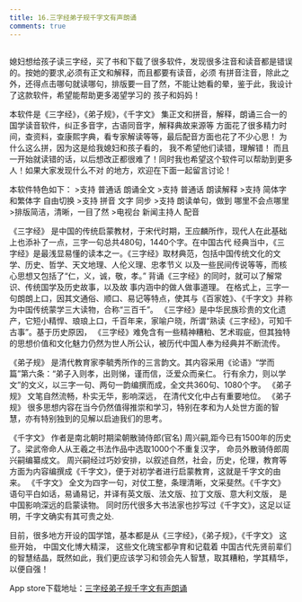 ```yaml
---
title: 16.三字经弟子规千字文有声朗诵
comments: true
---
```


##
媳妇想给孩子读三字经，买了书和下载了很多软件，发现很多注音和读音都是错误的。按她的要求,必须有正文和解释，而且都要有读音，必须
有拼音注音，除此之外，还得点击哪句就读哪句，排版要一目了然，不能让她看的晕，鉴于此，我设计了这款软件，希望能帮助更多渴望学习的
孩子和妈妈！

>>>>>>>>>>>>>>>>>>>>>>>>>>>>>>>>>>>>>>>>>>>>>>>>>>>>>>>>>>>>>>>>>>>>>>>>>
本软件是《三字经》，《弟子规》，《千字文》 集正文和拼音，解释，朗诵三合一的国学读音软件，纠正多音字，古语同音字，解释典故来源等
方面花了很多精力时间，查资料，查康熙字典，看专家解读等等，最后配音方面也花了不少心思！ 为什么这么拼，因为这是给我媳妇和孩子看的，
我不希望他们读错，理解错！ 而且一开始就读错的话，以后想改正都很难了！同时我也希望这个软件可以帮助到更多人！如果大家发现什么不对
的地方，欢迎在下面一起留言讨论！

本软件特色如下：
      >支持 普通话 朗诵全文
      >支持 普通话 朗读解释
      >支持 简体字和繁体字 自由切换
      >支持 拼音 文字 同步
      >支持 朗读单句，做到 哪里不会点哪里
      >排版简洁，清晰，一目了然
      >电视台 新闻主持人 配音

>>>>>>>>>>>>>>>>>>>>>>>>>>>>>>>>>>>>>>>>>>>>>>>>>>>>>>>>>>>>>>>>>>>>>>>>>
《三字经》 是中国的传统启蒙教材，于宋代时期，王应麟所作，现代人在此基础上也添补了一点，三字一句总共480句，1440个字。在中国古代
经典当中，《三字经》是最浅显易懂的读本之一。《三字经》取材典范，包括中国传统文化的文学、历史、哲学、天文地理、人伦义理、忠孝节义
以及一些民间传说等等，而核心思想又包括了“仁，义，诚，敬，孝。” 背诵《三字经》的同时，就可以了解常识、传统国学及历史故事，以及故
事内涵中的做人做事道理。
在格式上，三字一句朗朗上口，因其文通俗、顺口、易记等特点，使其与《百家姓》、《千字文》并称为中国传统蒙学三大读物，合称“三百千”。 
《三字经》是中华民族珍贵的文化遗产，它短小精悍、琅琅上口，千百年来，家喻户晓，所谓“熟读《三字经》，可知千古事”。基于历史原因，
《三字经》难免含有一些精神糟粕、艺术瑕疵，但其独特的思想价值和文化魅力仍然为世人所公认，被历代中国人奉为经典并不断流传。

>>>>>>>>>>>>>>>>>>>>>>>>>>>>>>>>>>>>>>>>>>>>>>>>>>>>>>>>>>>>>>>>>>>>>>>>>
《弟子规》 是清代教育家李毓秀所作的三言韵文。其内容采用《论语》“学而篇”第六条：“弟子入则孝，出则悌，谨而信，泛爱众而亲仁。
行有余力，则以学文”的文义，以三字一句、两句一韵编撰而成，全文共360句、1080个字。  《弟子规》 文笔自然流畅，朴实无华，影响深远，
在清代文化中占有重要地位。
《弟子规》 很多思想内容在当今仍然值得推崇和学习，特别在孝和为人处世方面的智慧，亦有特别独到的见解以启迪我们的思考。

>>>>>>>>>>>>>>>>>>>>>>>>>>>>>>>>>>>>>>>>>>>>>>>>>>>>>>>>>>>>>>>>>>>>>>>>>
《千字文》 作者是南北朝时期梁朝散骑侍郎(官名) 周兴嗣,距今已有1500年的历史了。梁武帝命人从王羲之书法作品中选取1000个不重复汉字，
命员外散骑侍郎周兴嗣编纂成文。
周兴嗣经过巧妙安排，以叙述自然，社会，历史，伦理，教育等方面为内容编撰成《千字文》，便于对初学者进行启蒙教育，这就是千字文的由来。
《千字文》 全文为四字一句，对仗工整，条理清晰，文采斐然。《千字文》语句平白如话，易诵易记，并译有英文版、法文版、拉丁文版、意大利文版，
是中国影响深远的启蒙读物。
同时历代很多大书法家也抄写过《千字文》，这足以证明，千字文确实有其可贵之处.

>>>>>>>>>>>>>>>>>>>>>>>>>>>>>>>>>>>>>>>>>>>>>>>>>>>>>>>>>>>>>>>>>>>>>>>>>
目前，很多地方开设的国学馆，基本都是从《三字经》，《弟子规》，《千字文》 这些开始， 中国文化博大精深， 这些文化瑰宝都孕育和记载着
中国古代先贤前辈们的智慧结晶，既然如此，我们更应该学习和领会先人智慧，取其糟粕，学其精华，以便自强！

App store下载地址：[三字经弟子规千字文有声朗诵](https://itunes.apple.com/cn/app//id1449716674)
